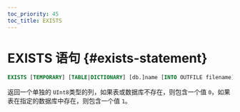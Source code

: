 ```yaml
---
toc_priority: 45
toc_title: EXISTS
---
```


# EXISTS 语句 {#exists-statement}

``` sql
EXISTS [TEMPORARY] [TABLE|DICTIONARY] [db.]name [INTO OUTFILE filename] [FORMAT format]
```

返回一个单独的 `UInt8`类型的列，如果表或数据库不存在，则包含一个值 `0`，如果表在指定的数据库中存在，则包含一个值 `1`。